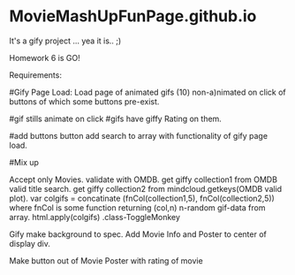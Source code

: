 # MovieMashUpFunPage.github.io
It's a gify project ...  yea it is.. ;)

Homework 6 is GO!

Requirements:

#Gify Page Load:
Load page of animated gifs (10) non-a)nimated
on click of buttons of which some buttons pre-exist. 

#gif stills animate on click
#gifs have giffy Rating on them.

#add buttons 
button add search to array with functionality
of gify page load.

#Mix up

Accept only Movies.
validate with OMDB.
get giffy collection1 from OMDB valid title search.
get giffy collection2 from mindcloud.getkeys(OMDB valid plot).
var colgifs = concatinate (fnCol(collection1,5), fnCol(collection2,5))
where fnCol is some function returning (col,n) n-random gif-data from array.
html.apply(colgifs) .class-ToggleMonkey
 
Gify make background to spec. 
Add Movie Info and Poster to center of display div.

Make button out of Movie Poster with rating of movie

